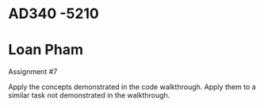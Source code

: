 # AD340 -5210
# Loan Pham 
Assignment #7

Apply the concepts demonstrated in the code walkthrough.
Apply them to a similar task not demonstrated in the walkthrough. 
